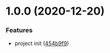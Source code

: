 # 1.0.0 (2020-12-20)


### Features

* project init ([454b9f9](https://github.com/weisuoke/zf-ts-react/commit/454b9f9b583197eafc7c6a0915f25885a4a60132))



